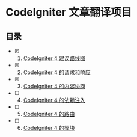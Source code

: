 # CodeIgniter 文章翻译项目

## 目录

- [x] 1. [CodeIgniter 4 建议路线图](codeigniter-4-proposed-roadmap.md)
- [x] 2. [CodeIgniter 4 的请求和响应](requests-and-responses-in-codeigniter-4.md)
- [x] 3. [CodeIgniter 4 的内容协商](content-negotiation-in-codeigniter-4.md)
- [ ] 4. [CodeIgniter 4 的依赖注入](dependency-injection-in-codeigniter-4.md)
- [ ] 5. [CodeIgniter 4 的路由](routes-in-codeigniter-4.md)
- [ ] 6. [CodeIgniter 4 的模块](modules-in-codeigniter-4.md)
